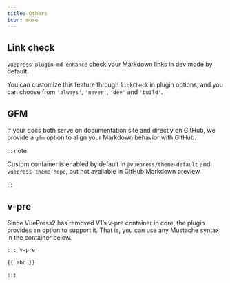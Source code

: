 ```yaml
---
title: Others
icon: more
---
```


## Link check

`vuepress-plugin-md-enhance` check your Markdown links in dev mode by default.

You can customize this feature through `linkCheck` in plugin options, and you can choose from `'always'`, `'never'`, `'dev'` and `'build'`.

## GFM

If your docs both serve on documentation site and directly on GitHub, we provide a `gfm` option to align your Markdown behavior with GitHub.

::: note

Custom container is enabled by default in `@vuepress/theme-default` and `vuepress-theme-hope`, but not available in GitHub Markdown preview.

:::

## v-pre

Since VuePress2 has removed V1’s v-pre container in core, the plugin provides an option to support it. That is, you can use any Mustache syntax in the container below.

```md
::: v-pre

{{ abc }}

:::
```
